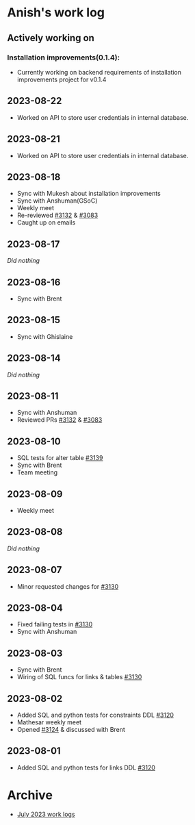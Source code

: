 # Anish's work log

## Actively working on

### Installation improvements(0.1.4):

- Currently working on backend requirements of installation improvements project for v0.1.4

## 2023-08-22

- Worked on API to store user credentials in internal database.

## 2023-08-21

- Worked on API to store user credentials in internal database.

## 2023-08-18

- Sync with Mukesh about installation improvements
- Sync with Anshuman(GSoC)
- Weekly meet
- Re-reviewed [#3132](https://github.com/centerofci/mathesar/pull/3132) & [#3083](https://github.com/centerofci/mathesar/pull/3083)
- Caught up on emails

## 2023-08-17

*Did nothing*

## 2023-08-16

- Sync with Brent

## 2023-08-15

- Sync with Ghislaine

## 2023-08-14

*Did nothing*

## 2023-08-11

- Sync with Anshuman
- Reviewed PRs [#3132](https://github.com/centerofci/mathesar/pull/3132) & [#3083](https://github.com/centerofci/mathesar/pull/3083)

## 2023-08-10
- SQL tests for alter table [#3139](https://github.com/centerofci/mathesar/pull/3139)
- Sync with Brent
- Team meeting

## 2023-08-09

- Weekly meet

## 2023-08-08

*Did nothing*

## 2023-08-07

- Minor requested changes for [#3130](https://github.com/centerofci/mathesar/pull/3130)

## 2023-08-04

- Fixed failing tests in [#3130](https://github.com/centerofci/mathesar/pull/3130)
- Sync with Anshuman

## 2023-08-03

- Sync with Brent
- Wiring of SQL funcs for links & tables [#3130](https://github.com/centerofci/mathesar/pull/3130)

## 2023-08-02

- Added SQL and python tests for constraints DDL [#3120](https://github.com/centerofci/mathesar/pull/3120)
- Mathesar weekly meet
- Opened [#3124](https://github.com/centerofci/mathesar/issues/3124) & discussed with Brent


## 2023-08-01

- Added SQL and python tests for links DDL [#3120](https://github.com/centerofci/mathesar/pull/3120)

# Archive
 - [July 2023 work logs](/team/worklogs/anish/2023-07.md)
